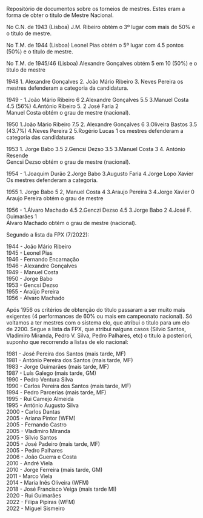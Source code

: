 Repositório de documentos sobre os torneios de mestres.
Estes eram a forma de obter o titulo de Mestre Nacional.

No C.N. de 1943 (Lisboa) J.M. Ribeiro obtém o 3º lugar com mais de 50% e o titulo de mestre.

No T.M. de 1944 (Lisboa) Leonel Pias obtém o 5º lugar com 4.5 pontos (50%) e o titulo de mestre.

No T.M. de 1945/46 (Lisboa) Alexandre Gonçalves obtém 5 em 10 (50%) e o titulo de mestre

1948 1. Alexandre Gonçalves 2. João Mário Ribeiro 3. Neves Pereira
os mestres defenderam a categoria da candidatura.

1949 - 1.João Mário Ribeiro 6 2.Alexandre Gonçalves 5.5 3.Manuel Costa 4.5 (56%) 4.António Ribeiro 5. 2 José Faria 2\
Manuel Costa obtém o grau de mestre (nacional).

1950 1.João Mário Ribeiro 7.5 2. Alexandre Gonçalves 6 3.Oliveira Bastos 3.5 (43.7%) 4.Neves Pereira 2 5.Rogério Lucas 1
os mestres defenderam a categoria das candidaturas

1953 1. Jorge Babo 3.5 2.Gencsi Dezso 3.5 3.Manuel Costa 3 4. António Resende\
Gencsi Dezso obtém o grau de mestre (nacional).

1954 - 1.Joaquim Durão 2.Jorge Babo 3.Augusto Faria 4.Jorge Lopo Xavier
Os mestres defenderam a categoria.

1955 1. Jorge Babo 5 2, Manuel Costa 4 3.Araujo Pereira 3 4.Jorge Xavier 0\
Araujo Pereira obtém o grau de mestre

1956 -  1.Álvaro Machado 4.5 2.Genczi Dezso 4.5 3.Jorge Babo 2 4.José F. Guimarães 1\
Álvaro Machado obtém o grau de mestre (nacional).

Segundo a lista da FPX (7/2022):

1944 - João Mário Ribeiro\
1945 - Leonel Pias\
1946 - Fernando Encarnação\
1946 - Alexandre Gonçalves\
1949 - Manuel Costa\
1950 - Jorge Babo\
1953 - Gencsi Dezso\
1955 - Araújo Pereira\
1956 - Álvaro Machado

Após 1956 os critérios de obtenção do titulo passaram a ser muito mais exigentes (4 performances de 60% ou mais em campeonato nacional). Só voltamos a ter mestres com o sistema elo, que atribui o titulo para um elo de 2200. Segue a lista da FPX, que atribui nalguns casos (Silvio Santos, Vladimiro Miranda, Pedro V. Silva, Pedro Palhares, etc) o titulo à posteriori, suponho que recorrendo a listas de elo nacional:

1981 - José Pereira dos Santos (mais tarde, MF)\
1981 - António Pereira dos Santos (mais tarde, MF)\
1983 - Jorge Guimarães (mais tarde, MF)\
1987 - Luís Galego (mais tarde, GM)\
1990 - Pedro Ventura Silva\
1990 - Carlos Pereira dos Santos (mais tarde, MF)\
1994 - Pedro Parcerias (mais tarde, MF)\
1995 - Rui Camejo Almeida\
1995 - António Augusto Silva\
2000 - Carlos Dantas\
2005 - Ariana Pintor (WFM)\
2005 - Fernando Castro\
2005 - Vladimiro Miranda\
2005 - Sílvio Santos\
2005 - José Padeiro (mais tarde, MF)\
2005 - Pedro Palhares\
2006 - João Guerra e Costa\
2010 - André Viela\
2010 - Jorge Ferreira (mais tarde, GM)\
2011 - Marco Viela\
2014 - Maria Inês Oliveira (WFM)\
2018 - José Francisco Veiga (mais tarde MI)\
2020 - Rui Guimarães\
2022 - Filipa Pipiras (WFM)\
2022 - Miguel Sismeiro
